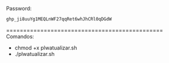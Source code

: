 
Password:
```bash
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
````
==============================================
Comandos:

- chmod +x plwatualizar.sh
- ./plwatualizar.sh
